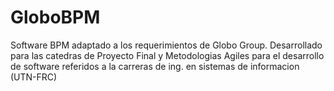 # GloboBPM
Software BPM adaptado a los requerimientos de Globo Group. Desarrollado para las catedras de Proyecto Final y Metodologias Agiles para el desarrollo de software referidos a la carreras de ing. en sistemas de informacion (UTN-FRC)
